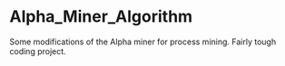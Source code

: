 # Alpha_Miner_Algorithm

Some modifications of the Alpha miner for process mining. Fairly tough coding project.

